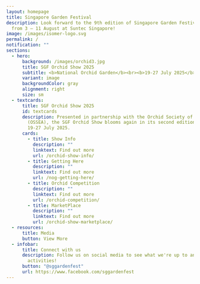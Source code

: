 ```yaml
---
layout: homepage
title: Singapore Garden Festival
description: Look forward to the 9th edition of Singapore Garden Festival (SGF)
  from 3 – 11 August at Suntec Singapore!
image: /images/isomer-logo.svg
permalink: /
notification: ""
sections:
  - hero:
      background: /images/orchid3.jpg
      title: SGF Orchid Show 2025
      subtitle: <b>National Orchid Garden</b><br><b>19-27 July 2025</b>
      variant: image
      backgroundColor: gray
      alignment: right
      size: sm
  - textcards:
      title: SGF Orchid Show 2025
      id: textcards
      description: Presented in partnership with the Orchid Society of South East Asia
        (OSSEA), the SGF Orchid Show blooms again in its second edition from
        19-27 July 2025.
      cards:
        - title: Show Info
          description: ""
          linktext: Find out more
          url: /orchid-show-info/
        - title: Getting Here
          description: ""
          linktext: Find out more
          url: /nog-getting-here/
        - title: Orchid Competition
          description: ""
          linktext: Find out more
          url: /orchid-competition/
        - title: MarketPlace
          description: ""
          linktext: Find out more
          url: /orchid-show-marketplace/
  - resources:
      title: Media
      button: View More
  - infobar:
      title: Connect with us
      description: Follow us on social media to see what we're up to and join in our
        activities!
      button: "@sggardenfest"
      url: https://www.facebook.com/sggardenfest
---
```

